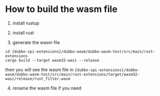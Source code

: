 # How to build the wasm file

1. install rustup

2. install rust

3. generate the wasm file

```shell
cd {dubbo-spi-extensions}/dubbo-wasm/dubbo-wasm-test/src/main/rust-extensions
cargo build --target wasm32-wasi --release
```

then you will see the wasm file
in `{dubbo-spi-extensions}/dubbo-wasm/dubbo-wasm-test/src/main/rust-extensions/target/wasm32-wasi/release/rust_filter.wasm`

4. rename the wasm file if you need
